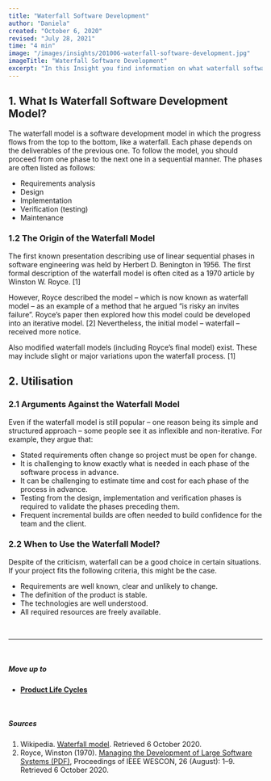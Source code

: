 ```yaml
---
title: "Waterfall Software Development"
author: "Daniela"
created: "October 6, 2020"
revised: "July 28, 2021"
time: "4 min"
image: "/images/insights/201006-waterfall-software-development.jpg"
imageTitle: "Waterfall Software Development"
excerpt: "In this Insight you find information on what waterfall software development model is, where does it originate from, what kind of criticism it has received, and in what situations waterfall model could be used."
---
```


## 1. What Is Waterfall Software Development Model?

The waterfall model is a software development model in which the progress flows from the top to the bottom, like a waterfall. Each phase depends on the deliverables of the previous one. To follow the model, you should proceed from one phase to the next one in a sequential manner. The phases are often listed as follows:

- Requirements analysis
- Design
- Implementation
- Verification (testing)
- Maintenance

### 1.2 The Origin of the Waterfall Model

The first known presentation describing use of linear sequential phases in software engineering was held by Herbert D. Benington in 1956. The first formal description of the waterfall model is often cited as a 1970 article by Winston W. Royce. [1]

However, Royce described the model – which is now known as waterfall model – as an example of a method that he argued “is risky an invites failure”. Royce’s paper then explored how this model could be developed into an iterative model. [2] Nevertheless, the initial model – waterfall – received more notice.

Also modified waterfall models (including Royce’s final model) exist. These may include slight or major variations upon the waterfall process. [1]

## 2. Utilisation

### 2.1 Arguments Against the Waterfall Model

Even if the waterfall model is still popular – one reason being its simple and structured approach – some people see it as inflexible and non-iterative. For example, they argue that:

- Stated requirements often change so project must be open for change.
- It is challenging to know exactly what is needed in each phase of the software process in advance.
- It can be challenging to estimate time and cost for each phase of the process in advance.
- Testing from the design, implementation and verification phases is required to validate the phases preceding them.
- Frequent incremental builds are often needed to build confidence for the team and the client.

### 2.2 When to Use the Waterfall Model?

Despite of the criticism, waterfall can be a good choice in certain situations. If your project fits the following criteria, this might be the case.

- Requirements are well known, clear and unlikely to change.
- The definition of the product is stable.
- The technologies are well understood.
- All required resources are freely available.

&nbsp;

***
&nbsp;

##### Move up to

- [**Product Life Cycles**](/insights/product-lifecycles)

&nbsp;

##### Sources

1. Wikipedia. [Waterfall model](https://en.wikipedia.org/wiki/Waterfall_model). Retrieved 6 October 2020.
2. Royce, Winston (1970). [Managing the Development of Large Software Systems (PDF)](http://www-scf.usc.edu/~csci201/lectures/Lecture11/royce1970.pdf), Proceedings of IEEE WESCON, 26 (August): 1–9. Retrieved 6 October 2020.